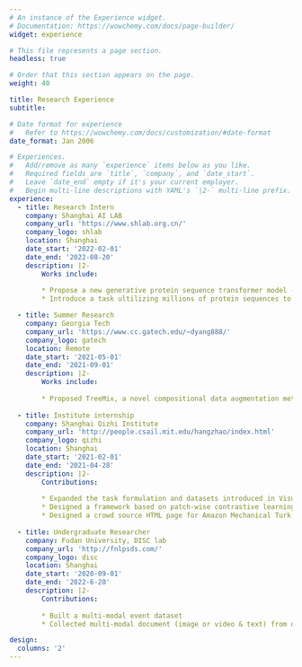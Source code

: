 ```yaml
---
# An instance of the Experience widget.
# Documentation: https://wowchemy.com/docs/page-builder/
widget: experience

# This file represents a page section.
headless: true

# Order that this section appears on the page.
weight: 40

title: Research Experience
subtitle:

# Date format for experience
#   Refer to https://wowchemy.com/docs/customization/#date-format
date_format: Jan 2006

# Experiences.
#   Add/remove as many `experience` items below as you like.
#   Required fields are `title`, `company`, and `date_start`.
#   Leave `date_end` empty if it's your current employer.
#   Begin multi-line descriptions with YAML's `|2-` multi-line prefix.
experience:
  - title: Research Intern
    company: Shanghai AI LAB 
    company_url: 'https://www.shlab.org.cn/'
    company_logo: shlab
    location: Shanghai
    date_start: '2022-02-01'
    date_end: '2022-08-20'
    description: |2-
        Works include:
        
        * Propose a new generative protein sequence transformer model - MSAT5
        * Introduce a task ultilizing millions of protein sequences to pretrain MSAT5 

  - title: Summer Research 
    company: Georgia Tech 
    company_url: 'https://www.cc.gatech.edu/~dyang888/'
    company_logo: gatech
    location: Remote
    date_start: '2021-05-01'
    date_end: '2021-09-01'
    description: |2-
        Works include:
        
        * Proposed TreeMix, a novel compositional data augmentation method for sequence classification
    
  - title: Institute internship 
    company: Shanghai Qizhi Institute 
    company_url: 'http://people.csail.mit.edu/hangzhao/index.html'
    company_logo: qizhi
    location: Shanghai
    date_start: '2021-02-01'
    date_end: '2021-04-28'
    description: |2-
        Contributions:
       
        * Expanded the task formulation and datasets introduced in Visual Indicates Sound
        * Designed a framework based on patch-wise contrastive learning
        * Designed a crowd source HTML page for Amazon Mechanical Turk to collect data
    
  - title: Undergraduate Researcher
    company: Fudan University, DISC lab 
    company_url: 'http://fnlpsds.com/'
    company_logo: disc
    location: Shanghai
    date_start: '2020-09-01'
    date_end: '2022-6-20'
    description: |2-
        Contributions:
        
        * Built a multi-modal event dataset
        * Collected multi-modal document (image or video & text) from official and commercial press 

design:
  columns: '2'
---
```

